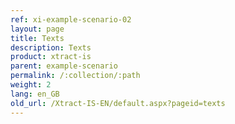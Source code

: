```yaml
---
ref: xi-example-scenario-02
layout: page
title: Texts
description: Texts
product: xtract-is
parent: example-scenario
permalink: /:collection/:path
weight: 2
lang: en_GB
old_url: /Xtract-IS-EN/default.aspx?pageid=texts
---
```

